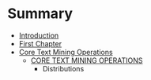 # Summary

* [Introduction](README.md)
* [First Chapter](chapter1.md)
* [Core Text Mining Operations](ch2/core_text_mining_operations.md)
   * [CORE TEXT MINING OPERATIONS](ch2/2.1core_text_mining_operations.md)
       * Distributions


